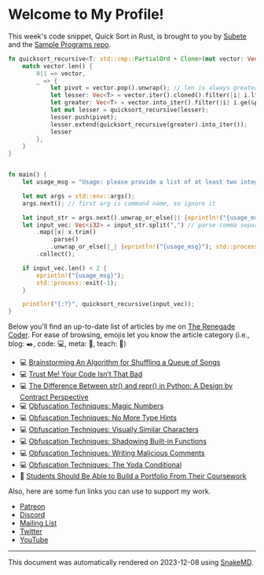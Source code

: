 # Welcome to My Profile!

This week's code snippet, Quick Sort in Rust, is brought to you by [Subete](https://subete.jeremygrifski.com/en/latest/) and the [Sample Programs repo](https://sampleprograms.io/).

```Rust
fn quicksort_recursive<T: std::cmp::PartialOrd + Clone>(mut vector: Vec<T>) -> Vec<T> {
    match vector.len() {
        0|1 => vector,
        _ => {
            let pivot = vector.pop().unwrap(); // len is always greater than 1 here, so this is safe
            let lesser: Vec<T> = vector.iter().cloned().filter(|i| i.lt(&pivot)).collect();
            let greater: Vec<T> = vector.into_iter().filter(|i| i.ge(&pivot)).collect();
            let mut lesser = quicksort_recursive(lesser);
            lesser.push(pivot);
            lesser.extend(quicksort_recursive(greater).into_iter());
            lesser
        },
    }
}


fn main() {
    let usage_msg = "Usage: please provide a list of at least two integers to sort in the format \"1, 2, 3, 4, 5\"";

    let mut args = std::env::args();
    args.next(); // first arg is command name, so ignore it

    let input_str = args.next().unwrap_or_else(|| {eprintln!("{usage_msg}"); std::process::exit(-1)});
    let input_vec: Vec<i32> = input_str.split(",") // parse comma separated input into a i32 vector
        .map(|x| x.trim()
            .parse()
            .unwrap_or_else(|_| {eprintln!("{usage_msg}"); std::process::exit(-1)}))
        .collect();

    if input_vec.len() < 2 {
        eprintln!("{usage_msg}");
        std::process::exit(-1);
    }

    println!("{:?}", quicksort_recursive(input_vec));
}
```

Below you'll find an up-to-date list of articles by me on [The Renegade Coder](https://therenegadecoder.com). For ease of browsing, emojis let you know the article category (i.e., blog: :black_nib:, code: :computer:, meta: :thought_balloon:, teach: :apple:)

- :computer: [Brainstorming An Algorithm for Shuffling a Queue of Songs](https://therenegadecoder.com/code/brainstorming-an-algorithm-for-shuffling-a-queue-of-songs/)
- :computer: [Trust Me! Your Code Isn’t That Bad](https://therenegadecoder.com/code/trust-me-your-code-isnt-that-bad/)
- :computer: [The Difference Between str() and repr() in Python: A Design by Contract Perspective](https://therenegadecoder.com/code/the-difference-between-str-and-repr-in-python-a-design-by-contract-perspective/)
- :computer: [Obfuscation Techniques: Magic Numbers](https://therenegadecoder.com/code/obfuscation-techniques-magic-numbers/)
- :computer: [Obfuscation Techniques: No More Type Hints](https://therenegadecoder.com/code/obfuscation-techniques-no-more-type-hints/)
- :computer: [Obfuscation Techniques: Visually Similar Characters](https://therenegadecoder.com/code/obfuscation-techniques-visually-similar-characters/)
- :computer: [Obfuscation Techniques: Shadowing Built-in Functions](https://therenegadecoder.com/code/obfuscation-techniques-shadowing-built-in-functions/)
- :computer: [Obfuscation Techniques: Writing Malicious Comments](https://therenegadecoder.com/code/obfuscation-techniques-writing-malicious-comments/)
- :computer: [Obfuscation Techniques: The Yoda Conditional](https://therenegadecoder.com/code/obfuscation-techniques-the-yoda-conditional/)
- :apple: [Students Should Be Able to Build a Portfolio From Their Coursework](https://therenegadecoder.com/teach/students-should-be-able-to-build-a-portfolio-from-their-coursework/)

Also, here are some fun links you can use to support my work.

- [Patreon](https://www.patreon.com/TheRenegadeCoder)
- [Discord](https://discord.gg/Jhmtj7Z)
- [Mailing List](https://therenegadecoder.com/about/newsletter)
- [Twitter](https://twitter.com/RenegadeCoder94)
- [YouTube](https://www.youtube.com/channel/UCpyoVwOqYRlSAEUPEn7P9hw)

***

This document was automatically rendered on 2023-12-08 using [SnakeMD](https://www.snakemd.io).